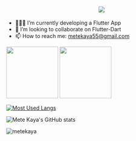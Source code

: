<h1 align="center">
  <a href="https://git.io/typing-svg">
    <img src="https://readme-typing-svg.herokuapp.com/?lines=Hello+There!+🤙;Nice+to+see+you+here!+&center=true&size=30">
  </a>
</h1>

- 👨🏼‍💻 I’m currently developing a Flutter App
- 👯 I’m looking to collaborate on Flutter-Dart
- 📫 How to reach me: metekaya55@gmail.com


<img height="137px" src="https://github-readme-stats.vercel.app/api?username=metekaya&hide_title=true&hide_border=true&show_icons=true&include_all_commits=true&count_private=true&line_height=21&text_color=000&icon_color=000&bg_color=0,ea6161,ffc64d,fffc4d,52fa5a&theme=graywhite" />
<img height="137px" src="https://github-readme-stats.vercel.app/api/top-langs/?username=metekaya&hide=html&hide_title=true&hide_border=true&layout=compact&langs_count=6&exclude_repo=comp426,Redventures-Movie-Quotes&text_color=000&icon_color=fff&bg_color=0,52fa5a,4dfcff,c64dff&theme=graywhite" />


[![Most Used Langs](https://github-readme-stats.vercel.app/api/top-langs/?username=metekaya&exclude_repo=automobile-data-analysis)](https://github.com/metekaya/github-readme-stats)

![Mete Kaya's GitHub stats](https://github-readme-stats.vercel.app/api?username=metekaya&show_icons=true&theme=dracula)


<p><img align="center" src="https://github-readme-streak-stats.herokuapp.com/?user=metekaya&" alt="metekaya" /></p>


